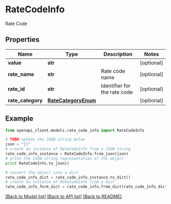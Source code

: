 # RateCodeInfo

Rate Code

## Properties
Name | Type | Description | Notes
------------ | ------------- | ------------- | -------------
**value** | **str** |  | [optional] 
**rate_name** | **str** | Rate code name | [optional] 
**rate_id** | **str** | Identifier for the rate code | [optional] 
**rate_category** | [**RateCategoryEnum**](RateCategoryEnum.md) |  | [optional] 

## Example

```python
from openapi_client.models.rate_code_info import RateCodeInfo

# TODO update the JSON string below
json = "{}"
# create an instance of RateCodeInfo from a JSON string
rate_code_info_instance = RateCodeInfo.from_json(json)
# print the JSON string representation of the object
print RateCodeInfo.to_json()

# convert the object into a dict
rate_code_info_dict = rate_code_info_instance.to_dict()
# create an instance of RateCodeInfo from a dict
rate_code_info_form_dict = rate_code_info.from_dict(rate_code_info_dict)
```
[[Back to Model list]](../README.md#documentation-for-models) [[Back to API list]](../README.md#documentation-for-api-endpoints) [[Back to README]](../README.md)


